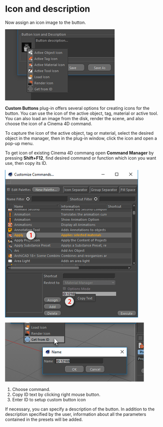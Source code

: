 # Icon and description

Now assign an icon image to the button.

![](../.gitbook/assets/1009.png)

**Custom Buttons** plug-in offers several options for creating icons for the button. You can use the icon of the active object, tag, material or active tool. You can also load an image from the disk, render the scene, and also choose the icon of a Cinema 4D command.

To capture the icon of the active object, tag or material, select the desired object in the manager, then in the plug-in window, click the icon and open a pop-up menu.



To get icon of existing Cinema 4D commang open **Command Manager** by pressing **Shift+F12**, find desired command or function which icon you want use, then copy its ID.

![](../.gitbook/assets/clipboard.png)

![](../.gitbook/assets/clipboard2.png)

1. Choose command.
2. Copy ID text by clicking right mouse button.
3. Enter ID to setup custom button icon

If necessary, you can specify a description of the button. In addition to the description specified by the user, information about all the parameters contained in the presets will be added.

